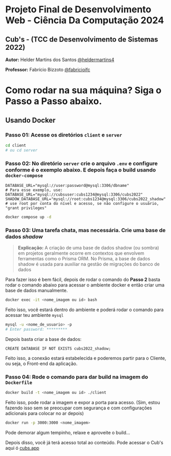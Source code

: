 # Projeto Final de Desenvolvimento Web - Ciência Da Computação 2024
## Cub's - (TCC de Desenvolvimento de Sistemas 2022)

**Autor:** Helder Martins dos Santos [@heldermartins4](https://github.com/heldermartins4)

**Professor:** Fabrício Bizzoto [@fabricioifc](https://github.com/fabricioifc)

# Como rodar na sua máquina? Siga o Passo a Passo abaixo.

## Usando **Docker**
### Passo 01: Acesse os diretórios `client` e `server`

```sh
cd client
# ou cd server
```

### Passo 02: No diretório `server` crie o arquivo `.env` e configure conforme é o exemplo abaixo. E depois faça o build usando `docker-compose`

```env
DATABASE_URL="mysql://user:password@mysql:3306/dbname"
# Para esse exemplo, use: DATABASE_URL="mysql://cubsuser:cubs1234@mysql:3306/cubs2022"
SHADOW_DATABASE_URL="mysql://root:cubs1234@mysql:3306/cubs2022_shadow" 
# use root por conta do nível e acesso, se não configure o usuário, "grant privileges"
```

```sh
docker compose up -d
```

### Passo 03: Uma tarefa chata, mas necessária. Crie uma base de dados *shadow*

> **Explicação:** A criação de uma base de dados shadow (ou sombra) em projetos geralmente ocorre em contextos que envolvem ferramentas como o Prisma ORM. No Prisma, a base de dados shadow é usada para auxiliar na gestão de migrações do banco de dados

Para fazer isso é bem fácil, depois de rodar o comando do **Passo 2** basta rodar o comando abaixo para acessar o ambiente docker e então criar uma base de dados manualmente.

```sh
docker exec -it <nome_imagem ou id> bash
```

Feito isso, você estará dentro do ambiente e poderá rodar o comando para acessar teu ambiente `mysql`

```sh
mysql -u <nome_de_usuario> -p
# Enter password: *********
```

Depois basta criar a base de dados:

```mysql
CREATE DATABASE IF NOT EXISTS cubs2022_shadow;
```

Feito isso, a conexão estará estabelecida e poderemos partir para o Cliente, ou seja, o Front-end da aplicação.

### Passo 04: Rode o comando para dar build na imagem do `Dockerfile`

```sh
docker build -t <nome_imagem ou id> ./client
```
Feito isso, pode rodar a imagem e expor a porta para acesso. (Sim, estou fazendo isso sem se preocupar com segurança e com configurações adicionais para colocar no ar depois)

```sh
docker run -p 3000:3000 <nome_imagem>
```

Pode demorar algum tempinho, relaxe e aproveite o build...

Depois disso, você já terá acesso total ao conteúdo. Pode acessar o Cub's aqui ó [cubs.app](http://localhost:3000)